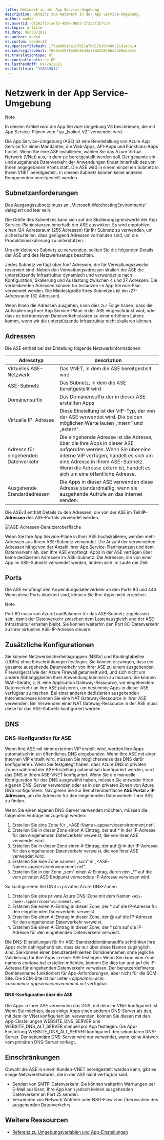 ```yaml
---
title: Netzwerk in der App Service-Umgebung
description: Details zum Netzwerk in der App Service-Umgebung.
author: madsd
ms.assetid: 6f262f63-aef5-4598-88d2-2f2c2f2bfc24
ms.topic: article
ms.date: 06/30/2021
ms.author: madsd
ms.custom: seodec18
ms.openlocfilehash: 177a9095a6a1cfb15a7bd17e106406521d1eda14
ms.sourcegitcommit: f6e2ea5571e35b9ed3a79a22485eba4d20ae36cc
ms.translationtype: HT
ms.contentlocale: de-DE
ms.lasthandoff: 09/24/2021
ms.locfileid: "128639014"
---
```

# <a name="app-service-environment-networking"></a>Netzwerk in der App Service-Umgebung

> [!NOTE]
> In diesem Artikel wird die App Service-Umgebung V3 beschrieben, die mit App Service-Plänen vom Typ „Isoliert V2“ verwendet wird.
> 


Die App Service-Umgebung (ASE) ist eine Bereitstellung von Azure App Service für einen Mandanten, die Web-Apps, API-Apps und Funktions-Apps hostet. Wenn Sie eine ASE installieren, wählen Sie das Azure Virtual Network (VNet) aus, in dem sie bereitgestellt werden soll. Der gesamte ein- und ausgehende Datenverkehr der Anwendungen findet innerhalb des von Ihnen angegebenen VNets statt. Die ASE wird in einem einzelnen Subnetz in Ihrem VNET bereitgestellt. In diesem Subnetz können keine anderen Komponenten bereitgestellt werden.

## <a name="subnet-requirements"></a>Subnetzanforderungen

Das Ausgangssubnetz muss an „Microsoft.Web/hostingEnvironments“ delegiert und leer sein.

Die Größe des Subnetzes kann sich auf die Skalierungsgrenzwerte der App Service-Planinstanzen innerhalb der ASE auswirken. Es wird empfohlen, einen /24-Adressraum (256 Adressen) für Ihr Subnetz zu verwenden, um sicherzustellen, dass genügend Adressen vorhanden sind, um die Produktionsskalierung zu unterstützen.

Um ein kleineres Subnetz zu verwenden, sollten Sie die folgenden Details der ASE und des Netzwerksetups beachten.

Jedes Subnetz verfügt über fünf Adressen, die für Verwaltungszwecke reserviert sind. Neben den Verwaltungsadressen skaliert die ASE die unterstützende Infrastruktur dynamisch und verwendet je nach Konfiguration, Skalierung und Auslastung zwischen 4 und 27 Adressen. Die verbleibenden Adressen können für Instanzen im App Service-Plan verwendet werden. Die Mindestgröße Ihres Subnetzes ist ein /27-Adressraum (32 Adressen).

Wenn Ihnen die Adressen ausgehen, kann dies zur Folge haben, dass die Aufskalierung Ihrer App Service-Pläne in der ASE eingeschränkt wird, oder dass es bei intensiven Datenverkehrslasten zu einer erhöhten Latenz kommt, wenn wir die unterstützende Infrastruktur nicht skalieren können.

## <a name="addresses"></a>Adressen 

Die ASE enthält bei der Erstellung folgende Netzwerkinformationen:

| Adresstyp | description |
|--------------|-------------|
| Virtuelles ASE-Netzwerk | Das VNET, in dem die ASE bereitgestellt wird |
| ASE-Subnetz | Das Subnetz, in dem die ASE bereitgestellt wird |
| Domänensuffix | Das Domänensuffix der in dieser ASE erstellten Apps |
| Virtuelle IP-Adresse | Diese Einstellung ist der VIP-Typ, der von der ASE verwendet wird. Die beiden möglichen Werte lauten „intern“ und „extern“. |
| Adresse für eingehenden Datenverkehr | Die eingehende Adresse ist die Adresse, über die Ihre Apps in dieser ASE aufgerufen werden. Wenn Sie über eine interne VIP verfügen, handelt es sich um eine Adresse in Ihrem ASE-Subnetz. Wenn die Adresse extern ist, handelt es sich um eine öffentliche Adresse. |
| Ausgehende Standardadressen | Die Apps in dieser ASE verwenden diese Adresse standardmäßig, wenn sie ausgehende Aufrufe an das Internet senden. |

Die ASEv3 enthält Details zu den Adressen, die von der ASE im Teil **IP-Adressen** des ASE-Portals verwendet werden.

![ASE-Adressen-Benutzeroberfläche](./media/networking/networking-ip-addresses.png)

Wenn Sie Ihre App Service-Pläne in Ihrer ASE hochskalieren, werden mehr Adressen aus Ihrem ASE-Subnetz verwendet. Die Anzahl der verwendeten Adressen hängt von der Anzahl ihrer App Service-Planinstanzen und dem Datenverkehr ab, den Ihre ASE empfängt. Apps in der ASE verfügen über keine dedizierten Adressen im ASE-Subnetz. Die Adressen, die von einer App im ASE-Subnetz verwendet werden, ändern sich im Laufe der Zeit.

## <a name="ports"></a>Ports

Die ASE empfängt den Anwendungsdatenverkehr an den Ports 80 und 443. Wenn diese Ports blockiert sind, können Sie Ihre Apps nicht erreichen. 

> [!NOTE]
> Port 80 muss von AzureLoadBalancer für das ASE-Subnetz zugelassen sein, damit der Datenverkehr zwischen dem Lastenausgleich und der ASE-Infrastruktur erhalten bleibt. Sie können weiterhin den Port 80-Datenverkehr zu Ihrer virtuellen ASE-IP-Adresse steuern.
> 

## <a name="extra-configurations"></a>Zusätzliche Konfigurationen

Sie können Netzwerksicherheitsgruppen (NSGs) und Routingtabellen (UDRs) ohne Einschränkungen festlegen. Sie können erzwingen, dass der gesamte ausgehende Datenverkehr von Ihrer ASE zu einem ausgehenden Firewallgerät wie der Azure Firewall getunnelt wird, und sich nicht um andere Abhängigkeiten Ihrer Anwendung kümmern zu müssen. Sie können WAF-Geräte, z. B. eine Application Gateway-Ressource, vor eingehendem Datenverkehr an Ihre ASE platzieren, um bestimmte Apps in dieser ASE verfügbar zu machen. Bei einer anderen dedizierten ausgehenden Internetadresse können Sie eine NAT Gateway-Ressource in Ihrer ASE verwenden. Bei Verwenden einer NAT Gateway-Ressource in der ASE muss diese für das ASE-Subnetz konfiguriert werden. 

## <a name="dns"></a>DNS

### <a name="dns-configuration-to-your-ase"></a>DNS-Konfiguration für ASE

Wenn Ihre ASE mit einer externen VIP erstellt wird, werden Ihre Apps automatisch in ein öffentliches DNS eingebunden. Wenn Ihre ASE mit einer internen VIP erstellt wird, müssen Sie möglicherweise das DNS dafür konfigurieren. Wenn Sie festgelegt haben, dass Azure DNS in privaten Zonen während der ASE-Erstellung automatisch konfiguriert werden, wird das DNS in Ihrem ASE-VNET konfiguriert. Wenn Sie die manuelle Konfiguration für das DNS ausgewählt haben, müssen Sie entweder Ihren eigenen DNS-Server verwenden oder es in den privaten Zonen von Azure DNS konfigurieren. Navigieren Sie zur Benutzeroberfläche **ASE Portal > IP Adressen**, um die Adressen für den eingehenden Datenverkehr Ihrer ASE zu finden. 

Wenn Sie einen eigenen DNS-Server verwenden möchten, müssen die folgenden Einträge hinzugefügt werden:

1. Erstellen Sie eine Zone für „&lt;ASE-Name&gt;.appserviceenvironment.net“.
1. Erstellen Sie in dieser Zone einen A-Eintrag, der auf * in der IP-Adresse für den eingehenden Datenverkehr verweist, die von Ihrer ASE verwendet wird.
1. Erstellen Sie in dieser Zone einen A-Eintrag, der auf @ in der IP-Adresse für den eingehenden Datenverkehr verweist, die von Ihrer ASE verwendet wird.
1. Erstellen Sie eine Zone namens „scm“ in „&lt;ASE-Name&gt;.appserviceenvironment.net“.
1. Erstellen Sie in der Zone „scm“ einen A-Eintrag, durch den „*“ auf die vom privaten ASE-Endpunkt verwendete IP-Adresse verwiesen wird.

So konfigurieren Sie DNS in privaten Azure DNS-Zonen

1. Erstellen Sie eine private Azure DNS-Zone mit dem Namen `<ASE-name>.appserviceenvironment.net`.
1. Erstellen Sie einen A-Eintrag in dieser Zone, der * auf die IP-Adresse für den eingehenden Datenverkehr verweist.
1. Erstellen Sie einen A-Eintrag in dieser Zone, der @ auf die IP-Adresse für den eingehenden Datenverkehr verweist.
1. Erstellen Sie einen A-Eintrag in dieser Zone, der *.scm auf die IP-Adresse für den eingehenden Datenverkehr verweist.

Die DNS-Einstellungen für Ihr ASE-Standarddomänensuffix schränken Ihre Apps nicht dahingehend ein, dass sie nur über diese Namen zugänglich sind. Sie können einen benutzerdefinierten Domänennamen ohne jegliche Validierung für Ihre Apps in einer ASE festlegen. Wenn Sie dann eine Zone namens *contoso.net* erstellen möchten, können Sie dies tun und auf die IP-Adresse für eingehenden Datenverkehr verweisen. Der benutzerdefinierte Domänenname funktioniert für App-Anforderungen, aber nicht für die SCM-Site. Die SCM-Site ist nur unter *&lt;appname&gt;.scm.&lt;asename&gt;.appserviceenvironment.net* verfügbar. 

#### <a name="dns-configuration-from-your-ase"></a>DNS-Konfiguration über die ASE

Die Apps in Ihrer ASE verwenden das DNS, mit dem Ihr VNet konfiguriert ist. Wenn Sie möchten, dass einige Apps einen anderen DNS-Server als den, mit dem Ihr VNet konfiguriert ist, verwenden, können Sie diesen mit den App-Einstellungen WEBSITE_DNS_SERVER und WEBSITE_DNS_ALT_SERVER manuell pro App festlegen. Die App-Einstellung WEBSITE_DNS_ALT_SERVER konfiguriert den sekundären DNS-Server. Der sekundäre DNS-Server wird nur verwendet, wenn keine Antwort vom primären DNS-Server vorliegt. 

## <a name="limitations"></a>Einschränkungen

Obwohl die ASE in einem Kunden-VNET bereitgestellt werden kann, gibt es einige Netzwerkfeatures, die in der ASE nicht verfügbar sind. 

* Senden von SMTP-Datenverkehr. Sie können weiterhin Warnungen per E-Mail auslösen, Ihre App kann jedoch keinen ausgehenden Datenverkehr an Port 25 senden.
* Verwenden von Network Watcher oder NSG-Flow zum Überwachen des ausgehenden Datenverkehrs

## <a name="more-resources"></a>Weitere Ressourcen

- [Referenz zu Umgebungsvariablen und App-Einstellungen](../reference-app-settings.md)